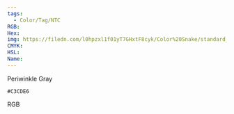```yaml
---
tags:
  - Color/Tag/NTC
RGB:
Hex:
img: https://filedn.com/l0hpzxl1f01yT7GHxtF8cyk/Color%20Snake/standard_csv_to_svg/%23/C3CDE6.svg
CMYK:
HSL:
Name:
---
```

Periwinkle Gray
```palette
#C3CDE6
```
RGB
